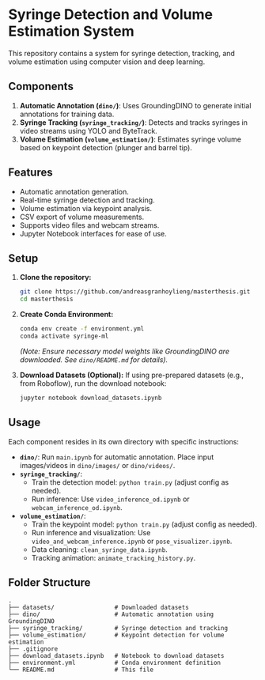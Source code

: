 # Syringe Detection and Volume Estimation System

This repository contains a system for syringe detection, tracking, and volume estimation using computer vision and deep learning.

## Components

1.  **Automatic Annotation (`dino/`)**: Uses GroundingDINO to generate initial annotations for training data.
2.  **Syringe Tracking (`syringe_tracking/`)**: Detects and tracks syringes in video streams using YOLO and ByteTrack.
3.  **Volume Estimation (`volume_estimation/`)**: Estimates syringe volume based on keypoint detection (plunger and barrel tip).

## Features

-   Automatic annotation generation.
-   Real-time syringe detection and tracking.
-   Volume estimation via keypoint analysis.
-   CSV export of volume measurements.
-   Supports video files and webcam streams.
-   Jupyter Notebook interfaces for ease of use.

## Setup

1.  **Clone the repository:**
    ```bash
    git clone https://github.com/andreasgranhoylieng/masterthesis.git
    cd masterthesis
    ```

2.  **Create Conda Environment:**
    ```bash
    conda env create -f environment.yml
    conda activate syringe-ml
    ```
    *(Note: Ensure necessary model weights like GroundingDINO are downloaded. See `dino/README.md` for details).*

3.  **Download Datasets (Optional):**
    If using pre-prepared datasets (e.g., from Roboflow), run the download notebook:
    ```bash
    jupyter notebook download_datasets.ipynb
    ```

## Usage

Each component resides in its own directory with specific instructions:

-   **`dino/`**: Run `main.ipynb` for automatic annotation. Place input images/videos in `dino/images/` or `dino/videos/`.
-   **`syringe_tracking/`**:
    -   Train the detection model: `python train.py` (adjust config as needed).
    -   Run inference: Use `video_inference_od.ipynb` or `webcam_inference_od.ipynb`.
-   **`volume_estimation/`**:
    -   Train the keypoint model: `python train.py` (adjust config as needed).
    -   Run inference and visualization: Use `video_and_webcam_inference.ipynb` or `pose_visualizer.ipynb`.
    -   Data cleaning: `clean_syringe_data.ipynb`.
    -   Tracking animation: `animate_tracking_history.py`.

## Folder Structure

```
.
├── datasets/                 # Downloaded datasets
├── dino/                     # Automatic annotation using GroundingDINO
├── syringe_tracking/         # Syringe detection and tracking
├── volume_estimation/        # Keypoint detection for volume estimation
├── .gitignore
├── download_datasets.ipynb   # Notebook to download datasets
├── environment.yml           # Conda environment definition
└── README.md                 # This file
